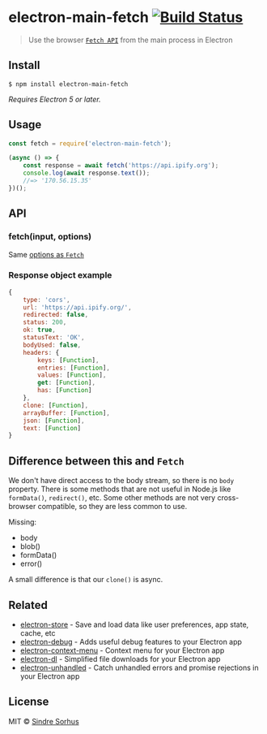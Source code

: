 # electron-main-fetch [![Build Status](https://travis-ci.org/sindresorhus/electron-main-fetch.svg?branch=master)](https://travis-ci.org/sindresorhus/electron-main-fetch)

> Use the browser [`Fetch API`](https://developer.mozilla.org/en-US/docs/Web/API/Fetch_API/Using_Fetch) from the main process in Electron


## Install

```
$ npm install electron-main-fetch
```

*Requires Electron 5 or later.*


## Usage

```js
const fetch = require('electron-main-fetch');

(async () => {
	const response = await fetch('https://api.ipify.org');
	console.log(await response.text());
	//=> '170.56.15.35'
})();
```

## API

### fetch(input, options)

Same [options as `Fetch`](https://developer.mozilla.org/en-US/docs/Web/API/WindowOrWorkerGlobalScope/fetch#Parameters)

### Response object example
```js
{
	type: 'cors',
	url: 'https://api.ipify.org/',
	redirected: false,
	status: 200,
	ok: true,
	statusText: 'OK',
	bodyUsed: false,
	headers: {
		keys: [Function],
		entries: [Function],
		values: [Function],
		get: [Function],
		has: [Function]
	},
	clone: [Function],
	arrayBuffer: [Function],
	json: [Function],
	text: [Function]
}
```

## Difference between this and `Fetch`
We don't have direct access to the body stream, so there is no `body` property.
There is some methods that are not useful in Node.js like `formData()`, `redirect()`, etc.
Some other methods are not very cross-browser compatible, so they are less common to use.

Missing:
- body
- blob()
- formData()
- error()

A small difference is that our `clone()` is async.

## Related

- [electron-store](https://github.com/sindresorhus/electron-store) - Save and load data like user preferences, app state, cache, etc
- [electron-debug](https://github.com/sindresorhus/electron-debug) - Adds useful debug features to your Electron app
- [electron-context-menu](https://github.com/sindresorhus/electron-context-menu) - Context menu for your Electron app
- [electron-dl](https://github.com/sindresorhus/electron-dl) - Simplified file downloads for your Electron app
- [electron-unhandled](https://github.com/sindresorhus/electron-unhandled) - Catch unhandled errors and promise rejections in your Electron app


## License

MIT © [Sindre Sorhus](https://sindresorhus.com)
